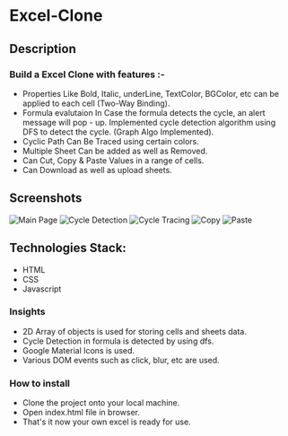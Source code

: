 # Excel-Clone

## Description
### Build a Excel Clone with features :- 
- Properties Like Bold, Italic, underLine, TextColor, BGColor, etc
can be applied to each cell (Two-Way Binding).
- Formula evalutaion In Case the formula detects the cycle, an alert message will pop - up. Implemented cycle detection algorithm using DFS to detect the cycle. (Graph Algo Implemented).
- Cyclic Path Can Be Traced using certain colors.
- Multiple Sheet Can be added as well as Removed.
- Can Cut, Copy & Paste Values in a range of cells.
- Can Download as well as upload sheets. 


## Screenshots

![Main Page](uploads/Main_Page.JPG "Main Page")
![Cycle Detection](uploads/Cycle_Detection.JPG "Cycle Detection")
![Cycle Tracing](uploads/Cycle_Tracing.JPG "Cycle Tracing")
![Copy](uploads/Copy.JPG "Copy")
![Paste](uploads/Paste.JPG "Paste")


## Technologies Stack:

- HTML
- CSS
- Javascript

### Insights
- 2D Array of objects is used for storing cells and sheets data.
- Cycle Detection in formula is detected by using dfs.
- Google Material Icons is used.
- Various DOM events such as click, blur, etc are used.

### How to install
- Clone the project onto your local machine.
- Open index.html file in browser.
- That's it now your own excel is ready for use.
